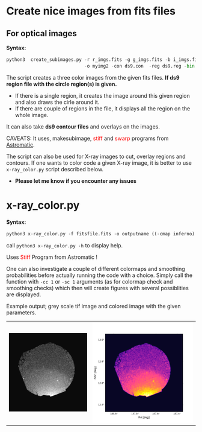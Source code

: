 # Create nice images from fits files
## For optical images

**Syntax:** <br>
```python
python3  create_subimages.py -r r_imgs.fits -g g_imgs.fits -b i_imgs.fits \
                             -o myimg2 -con ds9.con  -reg ds9.reg -bin 5
```

The script creates a three color images from the given fits files.
**If ds9 region file with the circle region(s) is given.**<br>
- If there is a single region, it creates the image around this given region and also draws the cirle around it. 
- If there are couple of regions in the file, it displays all the region on the whole image. 

It can also take **ds9 contour files** and overlays on the images.

CAVEATS: It uses, makesubimage, <font color='red'> stiff </font> and <font color='red'> swarp </font> programs from [Astromatic](https://www.astromatic.net/). 

The script can also be used for X-ray images to cut, overlay regions and contours. If one wants to color code a given X-ray image, it is better to use ```x-ray_color.py``` script described below.

- **Please let me know if you encounter any issues**


# x-ray_color.py

**Syntax:** <br>
```python
python3 x-ray_color.py -f fitsfile.fits -o outputname ((-cmap inferno) (-sm 3) (-cr True) (-br 1.7)) <br>
```
call ```python3 x-ray_color.py -h``` to display help. <br>

Uses <font color='red'> Stiff </font> Program from Astromatic ! <br>

One can also investigate a couple of different colormaps and smoothing probabilities before actually running the code with a choice. Simply call the function with ```-cc 1``` or ```-sc 1``` arguments (as for colormap check and smoothing checks) which then will create figures with several possiblities are displayed. 

Example output; grey scale tif image and colored image with the given parameters.

<table><tr>
<td> <img src="testgrey.png" alt="Drawing" style="width: 350px;"/> </td>
<td> <img src="test.png" alt="Drawing" style="width: 450px;"/> </td>
</tr></table>
